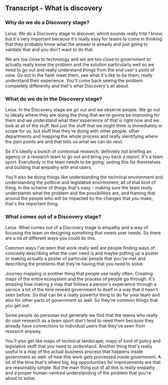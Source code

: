 ## Transcript - What is discovery

### Why do we do a Discovery stage?

Leisa: We do a Discovery stage to discover, which sounds really trite I know, but it's very important because it's really easy for teams to come in thinking that they probably know what the answer is already and just going to validate that and you don't want to do that.

We are too close to technology and we are too close to government to actually really know the problem and the solution particularly well so we need to go out and really understand things from the end user's point of view. Go out in the field: meet them, see what it's like to be them; really understand their experience. You'll come back seeing the problem completely differently and that's what Discovery's all about.

### What do we do in the Discovery stage?

Leisa: In the Discovery stage we go out and we observe people. We go out to ideally where they are doing the thing that we're gonna be improving for them and we understand what their experience of that is right now and we look at all of the stuff. Not just the stuff that we might think is immediately in scope for us, but stuff that they're doing with other people, other departments and mapping the whole process and really identifying where the pain points are and that tells us what we can do next.

So it's ideally a bunch of contextual research, definitely not briefing an agency or a research team to go out and bring you back a report. It's a team sport. Everybody in the team needs to be going; seeing this for themselves and building that empathy with end users. 

You'll also be doing things like understanding the technical environment and understanding the political and legislative environment; all of that kind of thing. In the scheme of things that's easy - making sure the team really understands what the problem and the possibilities are, and framing that around the people who will be impacted by the changes that you make, that's the important thing.

### What comes out of a Discovery stage?

Leisa: What comes out of a Discovery stage is empathy and a way of focusing the team on designing something that meets user needs. So there are a lot of different ways you could do this.

Common ways I've seen that work really well are people finding ways of concisely describing what the user need is and maybe putting up a poster or making actually a poster of particular people that you've met and describing the problems that they're having that you need to solve.

Journey mapping is another thing that people use really often. Creating maps of the entire ecosystem and the process of people go through. It's amazing how making a map that follows a person's experience through a service a lot of the time reveals government to itself in a way that it hasn't seen before. So that can be a really powerful thing to do for your team and also for other parts of government as well. So they're common things that you get out.

Some people do personas but generally we find that the teams who really do user research as a team sport don't tend to need them because they already have connections to individual users that they've seen from research anyway.

You'll also get like maps of technical landscape; maps of kind of policy and legislative stuff that you need to understand. Another thing that's really useful is a map of the actual business process that happens inside government as well: of how this work gets processed inside government. A lot of the time that's where big, big opportunities for improvements are that are reasonably simple. But the main thing out of all this is really empathy and a proper human-centred understanding of the problem that you're about to solve.
